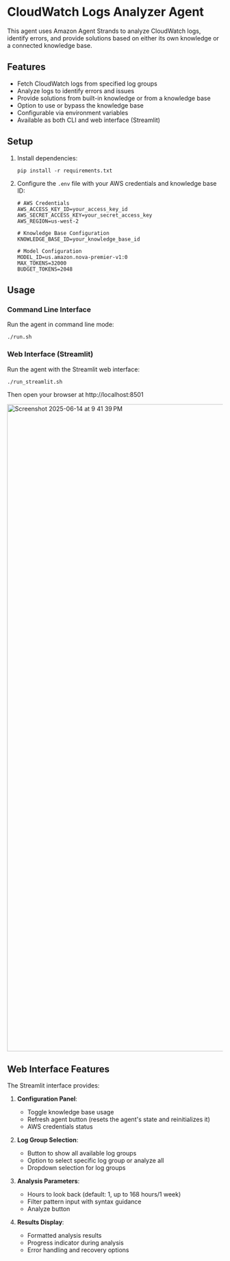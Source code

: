 # CloudWatch Logs Analyzer Agent

This agent uses Amazon Agent Strands to analyze CloudWatch logs, identify errors, and provide solutions based on either its own knowledge or a connected knowledge base.

## Features

- Fetch CloudWatch logs from specified log groups
- Analyze logs to identify errors and issues
- Provide solutions from built-in knowledge or from a knowledge base
- Option to use or bypass the knowledge base
- Configurable via environment variables
- Available as both CLI and web interface (Streamlit)

## Setup

1. Install dependencies:
   ```
   pip install -r requirements.txt
   ```

2. Configure the `.env` file with your AWS credentials and knowledge base ID:
   ```
   # AWS Credentials
   AWS_ACCESS_KEY_ID=your_access_key_id
   AWS_SECRET_ACCESS_KEY=your_secret_access_key
   AWS_REGION=us-west-2

   # Knowledge Base Configuration
   KNOWLEDGE_BASE_ID=your_knowledge_base_id

   # Model Configuration
   MODEL_ID=us.amazon.nova-premier-v1:0
   MAX_TOKENS=32000
   BUDGET_TOKENS=2048
   ```

## Usage

### Command Line Interface

Run the agent in command line mode:
```
./run.sh
```

### Web Interface (Streamlit)

Run the agent with the Streamlit web interface:
```
./run_streamlit.sh
```

Then open your browser at http://localhost:8501


<img width="1511" alt="Screenshot 2025-06-14 at 9 41 39 PM" src="https://github.com/user-attachments/assets/6cf0001a-0a34-4019-9eb2-8ac12735a30c" />


## Web Interface Features

The Streamlit interface provides:

1. **Configuration Panel**:
   - Toggle knowledge base usage
   - Refresh agent button (resets the agent's state and reinitializes it)
   - AWS credentials status

2. **Log Group Selection**:
   - Button to show all available log groups
   - Option to select specific log group or analyze all
   - Dropdown selection for log groups

3. **Analysis Parameters**:
   - Hours to look back (default: 1, up to 168 hours/1 week)
   - Filter pattern input with syntax guidance
   - Analyze button

4. **Results Display**:
   - Formatted analysis results
   - Progress indicator during analysis
   - Error handling and recovery options
